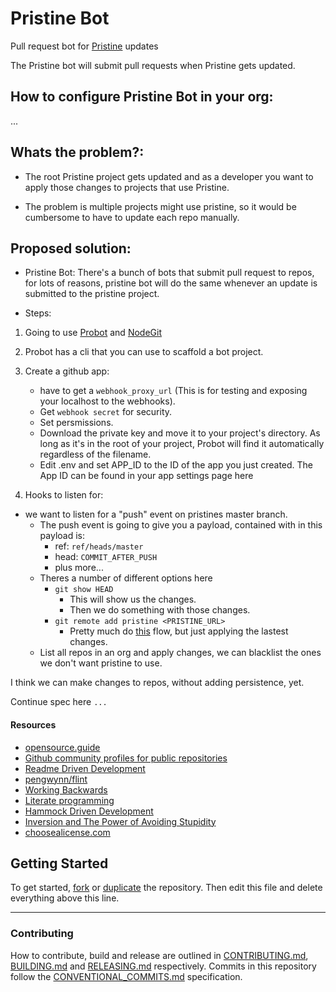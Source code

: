 # Pristine Bot 

Pull request bot for [Pristine](https://github.com/etclabscore/pristine) updates 

The Pristine bot will submit pull requests when Pristine gets updated.

## How to configure Pristine Bot in your org:

...

## Whats the problem?:

- The root Pristine project gets updated and as a developer you want to apply those changes to projects that use Pristine.

- The problem is multiple projects might use pristine, so it would be cumbersome to have to update each repo manually.

## Proposed solution:

- Pristine Bot: There's a bunch of bots that submit pull request to repos, for lots of reasons, pristine bot will do the same whenever an update is submitted to the pristine project.

- Steps:

1. Going to use [Probot](https://github.com/probot/probot) and [NodeGit](https://www.nodegit.org)

2. Probot has a cli that you can use to scaffold a bot project.

3. Create a github app:
    - have to get a `webhook_proxy_url` (This is for testing and exposing your localhost to the webhooks).
    - Get `webhook secret` for security.
    - Set persmissions.
    - Download the private key and move it to your project's directory. As long as it's in the root of your project, Probot will find it automatically regardless of the filename.
    - Edit .env and set APP_ID to the ID of the app you just created. The App ID can be found in your app settings page here 

4. Hooks to listen for:
  - we want to listen for a "push" event on pristines master branch. 
    - The push event is going to give you a payload, contained with in this payload is:
      - ref: `ref/heads/master`
      - head: `COMMIT_AFTER_PUSH`
      - plus more...
    - Theres a number of different options here
      - `git show HEAD`
        - This will show us the changes.
        - Then we do something with those changes. 
      -  `git remote add pristine <PRISTINE_URL>`
          - Pretty much do [this](https://thoughts.t37.net/merging-2-different-git-repositories-without-losing-your-history-de7a06bba804) flow, but just applying the lastest changes.
    - List all repos in an org and apply changes, we can blacklist the ones we don't want pristine to use. 

I think we can make changes to repos, without adding persistence, yet.

Continue spec here `...`

#### Resources

- [opensource.guide](https://opensource.guide/)
- [Github community profiles for public repositories](https://help.github.com/articles/about-community-profiles-for-public-repositories/)
- [Readme Driven Development](http://tom.preston-werner.com/2010/08/23/readme-driven-development.html)
- [pengwynn/flint](https://github.com/pengwynn/flint)
- [Working Backwards](https://www.allthingsdistributed.com/2006/11/working_backwards.html)
- [Literate programming](https://en.wikipedia.org/wiki/Literate_programming)
- [Hammock Driven Development](https://www.youtube.com/watch?v=f84n5oFoZBc)
- [Inversion and The Power of Avoiding Stupidity](https://fs.blog/2013/10/inversion/)
- [choosealicense.com](http://choosealicense.com)

## Getting Started

To get started, [fork](https://help.github.com/articles/fork-a-repo/) or [duplicate](https://help.github.com/articles/duplicating-a-repository/) the repository. Then edit this file and delete everything above this line.

---

### Contributing

How to contribute, build and release are outlined in [CONTRIBUTING.md](CONTRIBUTING.md), [BUILDING.md](BUILDING.md) and [RELEASING.md](RELEASING.md) respectively. Commits in this repository follow the [CONVENTIONAL_COMMITS.md](CONVENTIONAL_COMMITS.md) specification.

